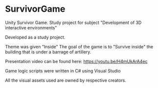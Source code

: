 # SurvivorGame
Unity Survivor Game. Study project for subject "Development of 3D interactive environments"

Developed as a study project.

Theme was given "Inside" The goal of the game is to "Survive inside" the building that is under a barrage of artillery.

Presentation video can be found here: https://youtu.be/H4mUkArA4ec

Game logic scripts were written in C# using Visual Studio

All the visual assets used are owned by respective creators.

